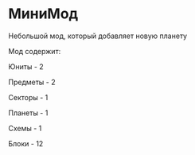 # МиниМод
Небольшой мод, который добавляет новую планету

Мод содержит:

Юниты - 2

Предметы - 2

Секторы - 1

Планеты - 1

Схемы - 1

Блоки - 12
